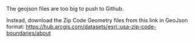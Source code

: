 The geojson files are too big to push to Github.

Instead, download the Zip Code Geometry files from this link in GeoJson format: https://hub.arcgis.com/datasets/esri::usa-zip-code-boundaries/about